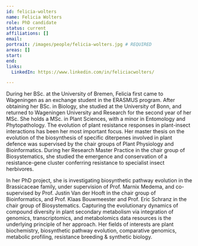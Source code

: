 ```yaml
---
id: felicia-wolters
name: Felicia Wolters
role: PhD candidate
status: current
affiliations: []
email:
portrait: /images/people/felicia-wolters.jpg # REQUIRED
areas: []
start:
end:
links:
  LinkedIn: https://www.linkedin.com/in/feliciacwolters/

---
```


During her BSc. at the University of Bremen, Felicia first came to Wageningen as an exchange student in the ERASMUS program. After obtaining her BSc. in Biology, she studied at the University of Bonn, and returned to Wageningen University and Research for the second year of her MSc. She holds a MSc. in Plant Sciences, with a minor in Entomology and Phytopathology. The evolution of plant resistance responses in plant-insect interactions has been her most important focus. Her master thesis on the evolution of the biosynthesis of specific diterpenes involved in plant defence was supervised by the chair groups of Plant Physiology and Bioinformatics. During her Research Master Practice in the chair group of Biosystematics, she studied the emergence and conservation of a resistance-gene cluster conferring resistance to specialist insect herbivores.

In her PhD project, she is investigating biosynthetic pathway evolution in the Brassicaceae family, under supervision of Prof. Marnix Medema, and co-supervised by Prof. Justin Van der Hooft in the chair group of Bioinformatics, and Prof. Klaas Bouwmeester and Prof. Eric Schranz in the chair group of Biosystematics. Capturing the evolutionary dynamics of compound diversity in plant secondary metabolism via integration of genomics, transcriptomics, and metabolomics data resources is the underlying principle of her approach. Her fields of interests are plant biochemistry, biosynthetic pathway evolution, comparative genomics, metabolic profiling, resistance breeding & synthetic biology.